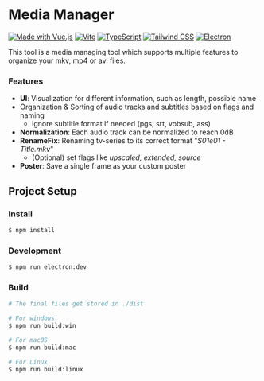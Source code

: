 # Media Manager

[![Made with Vue.js](https://img.shields.io/badge/Made%20with-Vue.js-42b883?style=flat-square&logo=vue.js)](https://vuejs.org)
[![Vite](https://img.shields.io/badge/Vite-Built%20with-646CFF?style=flat-square&logo=vite)](https://vitejs.dev)
[![TypeScript](https://img.shields.io/badge/TypeScript-Ready-3178C6?style=flat-square&logo=typescript)](https://www.typescriptlang.org)
[![Tailwind CSS](https://img.shields.io/badge/TailwindCSS-Styled-38B2AC?style=flat-square&logo=tailwind-css)](https://tailwindcss.com)
[![Electron](https://img.shields.io/badge/Electron-Built%20with-47848F?style=flat-square&logo=electron&logoColor=white)](https://www.electronjs.org)

This tool is a media managing tool which supports multiple features to organize your mkv, mp4 or avi files.

### Features

- **UI**: Visualization for different information, such as length, possible name
- Organization & Sorting of audio tracks and subtitles based on flags and naming
    - ignore subtitle format if needed (pgs, srt, vobsub, ass)
- **Normalization**: Each audio track can be normalized to reach 0dB
- **RenameFix**: Renaming tv-series to its correct format "*S01e01 - Title.mkv*"
    - (Optional) set flags like *upscaled, extended, source*
- **Poster**: Save a single frame as your custom poster

## Project Setup

### Install

```bash
$ npm install
```

### Development

```bash
$ npm run electron:dev
```

### Build

```bash
# The final files get stored in ./dist

# For windows
$ npm run build:win

# For macOS
$ npm run build:mac

# For Linux
$ npm run build:linux
```

